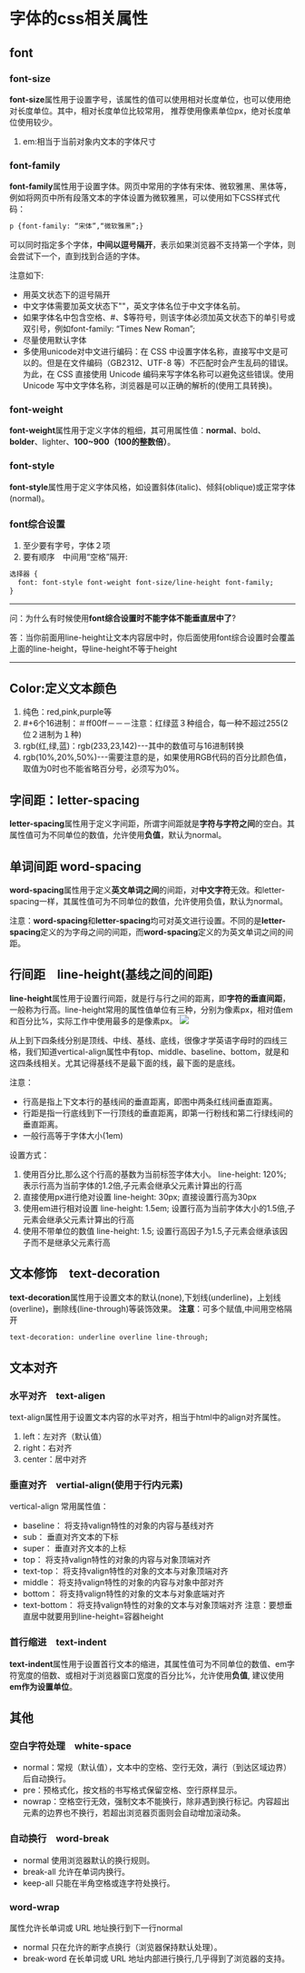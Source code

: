 # 字体的css相关属性
## font
### font-size
  **font-size**属性用于设置字号，该属性的值可以使用相对长度单位，也可以使用绝对长度单位。其中，相对长度单位比较常用，
推荐使用像素单位px，绝对长度单位使用较少。
1. em:相当于当前对象内文本的字体尺寸
### font-family

**font-family**属性用于设置字体。网页中常用的字体有宋体、微软雅黑、黑体等，例如将网页中所有段落文本的字体设置为微软雅黑，可以使用如下CSS样式代码：
```html
p {font-family: “宋体”,“微软雅黑”;}
```
可以同时指定多个字体，**中间以逗号隔开**，表示如果浏览器不支持第一个字体，则会尝试下一个，直到找到合适的字体。

注意如下:
* 用英文状态下的逗号隔开
* 中文字体需要加英文状态下""，英文字体名位于中文字体名前。
* 如果字体名中包含空格、#、$等符号，则该字体必须加英文状态下的单引号或双引号，例如font-family: “Times New Roman”;
* 尽量使用默认字体
* 多使用unicode对中文进行编码：在 CSS 中设置字体名称，直接写中文是可以的。但是在文件编码（GB2312、UTF-8 等）不匹配时会产生乱码的错误。为此，在 CSS 直接使用 Unicode 编码来写字体名称可以避免这些错误。使用 Unicode 写中文字体名称，浏览器是可以正确的解析的(使用工具转换)。

### font-weight

**font-weight**属性用于定义字体的粗细，其可用属性值：**normal**、bold、**bolder**、lighter、**100~900（100的整数倍）**。

### font-style
**font-style**属性用于定义字体风格，如设置斜体(italic)、倾斜(oblique)或正常字体(normal)。
### font综合设置
1. 至少要有字号，字体２项
2. 要有顺序　中间用“空格”隔开:
```html
选择器 {
  font: font-style font-weight font-size/line-height font-family;
}
```
***
问：为什么有时候使用**font综合设置时不能字体不能垂直居中了**?

答：当你前面用line-height让文本内容居中时，你后面使用font综合设置时会覆盖上面的line-height，导line-height不等于height
***
## Color:定义文本颜色
1. 纯色：red,pink,purple等
2. #+6个16进制：＃ff00ff－－－注意：红绿蓝３种组合，每一种不超过255(2位２进制为１种)
3. rgb(红,绿,蓝)：rgb(233,23,142)---其中的数值可与16进制转换
4. rgb(10%,20%,50%)---需要注意的是，如果使用RGB代码的百分比颜色值，取值为0时也不能省略百分号，必须写为0%。

## 字间距：letter-spacing

**letter-spacing**属性用于定义字间距，所谓字间距就是**字符与字符之间**的空白。其属性值可为不同单位的数值，允许使用**负值**，默认为normal。

## 单词间距 word-spacing

**word-spacing**属性用于定义**英文单词之间**的间距，对**中文字符**无效。和letter-spacing一样，其属性值可为不同单位的数值，允许使用负值，默认为normal。

注意：**word-spacing**和**letter-spacing**均可对英文进行设置。不同的是**letter-spacing**定义的为字母之间的间距，而**word-spacing**定义的为英文单词之间的间距。

## 行间距　line-height(基线之间的间距)

**line-height**属性用于设置行间距，就是行与行之间的距离，即**字符的垂直间距**，一般称为行高。line-height常用的属性值单位有三种，分别为像素px，相对值em和百分比%，实际工作中使用最多的是像素px。
![](http://i1.piimg.com/1949/304c3161956886fe.png)

从上到下四条线分别是顶线、中线、基线、底线，很像才学英语字母时的四线三格，我们知道vertical-align属性中有top、middle、baseline、bottom，就是和这四条线相关。尤其记得基线不是最下面的线，最下面的是底线。

注意：
* 行高是指上下文本行的基线间的垂直距离，即图中两条红线间垂直距离。
* 行距是指一行底线到下一行顶线的垂直距离，即第一行粉线和第二行绿线间的垂直距离。
* 一般行高等于字体大小(1em)

设置方式：

1. 使用百分比,那么这个行高的基数为当前标签字体大小。
line-height: 120%; 表示行高为当前字体的1.2倍,子元素会继承父元素计算出的行高
2. 直接使用px进行绝对设置
line-height: 30px; 直接设置行高为30px
3. 使用em进行相对设置
line-height: 1.5em; 设置行高为当前字体大小的1.5倍,子元素会继承父元素计算出的行高
4. 使用不带单位的数值
line-height: 1.5; 设置行高因子为1.5,子元素会继承该因子而不是继承父元素行高



## 文本修饰　text-decoration

**text-decoration**属性用于设置文本的默认(none),下划线(underline)，上划线(overline)，删除线(line-through)等装饰效果。
**注意**：可多个赋值,中间用空格隔开
```html
text-decoration: underline overline line-through;
```
## 文本对齐
### 水平对齐　text-aligen

text-align属性用于设置文本内容的水平对齐，相当于html中的align对齐属性。
1. left：左对齐（默认值）
2. right：右对齐
3. center：居中对齐

### 垂直对齐　vertial-align(使用于行内元素)

vertical-align 常用属性值：
* baseline： 将支持valign特性的对象的内容与基线对齐
* sub： 垂直对齐文本的下标
* super： 垂直对齐文本的上标
* top： 将支持valign特性的对象的内容与对象顶端对齐
* text-top： 将支持valign特性的对象的文本与对象顶端对齐
* middle： 将支持valign特性的对象的内容与对象中部对齐
* bottom： 将支持valign特性的对象的文本与对象底端对齐
* text-bottom： 将支持valign特性的对象的文本与对象顶端对齐
注意：要想垂直居中就要用到line-height=容器height

### 首行缩进　text-indent

**text-indent**属性用于设置首行文本的缩进，其属性值可为不同单位的数值、em字符宽度的倍数、或相对于浏览器窗口宽度的百分比%，允许使用**负值**, 建议使用**em作为设置单位**。

## 其他
### 空白字符处理　white-space

* normal：常规（默认值），文本中的空格、空行无效，满行（到达区域边界）后自动换行。
* pre：预格式化，按文档的书写格式保留空格、空行原样显示。
* nowrap：空格空行无效，强制文本不能换行，除非遇到换行标记。内容超出元素的边界也不换行，若超出浏览器页面则会自动增加滚动条。
### 自动换行　word-break

* normal 使用浏览器默认的换行规则。
* break-all 允许在单词内换行。
* keep-all 只能在半角空格或连字符处换行。

### word-wrap
属性允许长单词或 URL 地址换行到下一行normal
* normal 只在允许的断字点换行（浏览器保持默认处理）。
* break-word 在长单词或 URL 地址内部进行换行,几乎得到了浏览器的支持。



